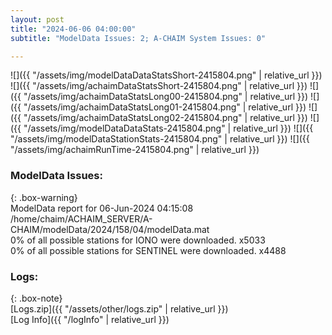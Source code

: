 ```yaml
---
layout: post
title: "2024-06-06 04:00:00"
subtitle: "ModelData Issues: 2; A-CHAIM System Issues: 0"

---
```


![]({{ "/assets/img/modelDataDataStatsShort-2415804.png" | relative_url }})
![]({{ "/assets/img/achaimDataStatsShort-2415804.png" | relative_url }})
![]({{ "/assets/img/achaimDataStatsLong00-2415804.png" | relative_url }})
![]({{ "/assets/img/achaimDataStatsLong01-2415804.png" | relative_url }})
![]({{ "/assets/img/achaimDataStatsLong02-2415804.png" | relative_url }})
![]({{ "/assets/img/modelDataDataStats-2415804.png" | relative_url }})
![]({{ "/assets/img/modelDataStationStats-2415804.png" | relative_url }})
![]({{ "/assets/img/achaimRunTime-2415804.png" | relative_url }})


### ModelData Issues:  
  
{: .box-warning}  
 ModelData report for 06-Jun-2024 04:15:08   
 /home/chaim/ACHAIM_SERVER/A-CHAIM/modelData/2024/158/04/modelData.mat   
 0% of all possible stations for IONO were downloaded. x5033   
 0% of all possible stations for SENTINEL were downloaded. x4488   
  


### Logs:  
  
{: .box-note}  
[Logs.zip]({{ "/assets/other/logs.zip" | relative_url }})  
[Log Info]({{ "/logInfo" | relative_url }})  
